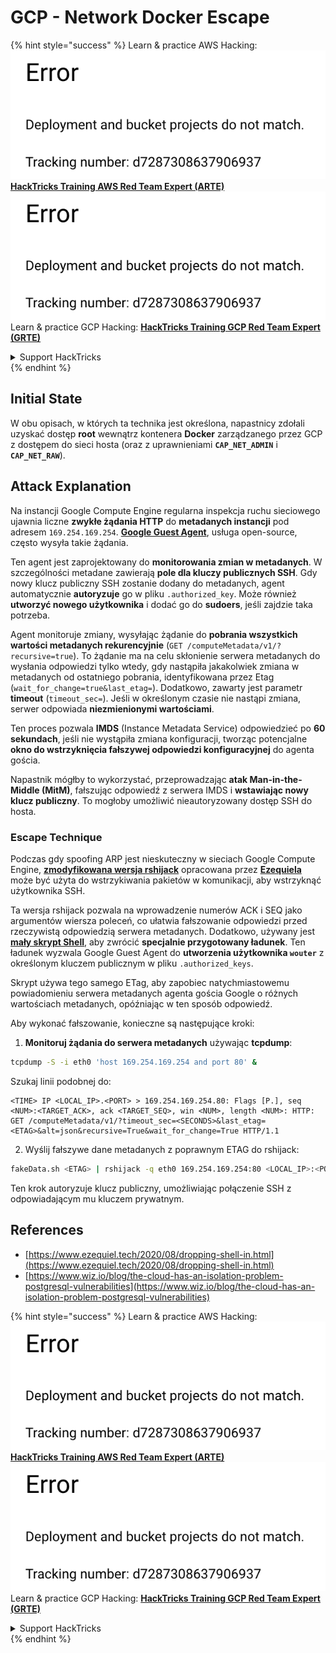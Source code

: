 # GCP - Network Docker Escape

{% hint style="success" %}
Learn & practice AWS Hacking:<img src="../../../.gitbook/assets/image (1) (1).png" alt="" data-size="line">[**HackTricks Training AWS Red Team Expert (ARTE)**](https://training.hacktricks.xyz/courses/arte)<img src="../../../.gitbook/assets/image (1) (1).png" alt="" data-size="line">\
Learn & practice GCP Hacking: <img src="../../../.gitbook/assets/image (2).png" alt="" data-size="line">[**HackTricks Training GCP Red Team Expert (GRTE)**<img src="../../../.gitbook/assets/image (2).png" alt="" data-size="line">](https://training.hacktricks.xyz/courses/grte)

<details>

<summary>Support HackTricks</summary>

* Check the [**subscription plans**](https://github.com/sponsors/carlospolop)!
* **Join the** 💬 [**Discord group**](https://discord.gg/hRep4RUj7f) or the [**telegram group**](https://t.me/peass) or **follow** us on **Twitter** 🐦 [**@hacktricks\_live**](https://twitter.com/hacktricks\_live)**.**
* **Share hacking tricks by submitting PRs to the** [**HackTricks**](https://github.com/carlospolop/hacktricks) and [**HackTricks Cloud**](https://github.com/carlospolop/hacktricks-cloud) github repos.

</details>
{% endhint %}

## Initial State

W obu opisach, w których ta technika jest określona, napastnicy zdołali uzyskać dostęp **root** wewnątrz kontenera **Docker** zarządzanego przez GCP z dostępem do sieci hosta (oraz z uprawnieniami **`CAP_NET_ADMIN`** i **`CAP_NET_RAW`**).

## Attack Explanation

Na instancji Google Compute Engine regularna inspekcja ruchu sieciowego ujawnia liczne **zwykłe żądania HTTP** do **metadanych instancji** pod adresem `169.254.169.254`. [**Google Guest Agent**](https://github.com/GoogleCloudPlatform/guest-agent), usługa open-source, często wysyła takie żądania.

Ten agent jest zaprojektowany do **monitorowania zmian w metadanych**. W szczególności metadane zawierają **pole dla kluczy publicznych SSH**. Gdy nowy klucz publiczny SSH zostanie dodany do metadanych, agent automatycznie **autoryzuje** go w pliku `.authorized_key`. Może również **utworzyć nowego użytkownika** i dodać go do **sudoers**, jeśli zajdzie taka potrzeba.

Agent monitoruje zmiany, wysyłając żądanie do **pobrania wszystkich wartości metadanych rekurencyjnie** (`GET /computeMetadata/v1/?recursive=true`). To żądanie ma na celu skłonienie serwera metadanych do wysłania odpowiedzi tylko wtedy, gdy nastąpiła jakakolwiek zmiana w metadanych od ostatniego pobrania, identyfikowana przez Etag (`wait_for_change=true&last_etag=`). Dodatkowo, zawarty jest parametr **timeout** (`timeout_sec=`). Jeśli w określonym czasie nie nastąpi zmiana, serwer odpowiada **niezmienionymi wartościami**.

Ten proces pozwala **IMDS** (Instance Metadata Service) odpowiedzieć po **60 sekundach**, jeśli nie wystąpiła zmiana konfiguracji, tworząc potencjalne **okno do wstrzyknięcia fałszywej odpowiedzi konfiguracyjnej** do agenta gościa.

Napastnik mógłby to wykorzystać, przeprowadzając **atak Man-in-the-Middle (MitM)**, fałszując odpowiedź z serwera IMDS i **wstawiając nowy klucz publiczny**. To mogłoby umożliwić nieautoryzowany dostęp SSH do hosta.

### Escape Technique

Podczas gdy spoofing ARP jest nieskuteczny w sieciach Google Compute Engine, [**zmodyfikowana wersja rshijack**](https://github.com/ezequielpereira/rshijack) opracowana przez [**Ezequiela**](https://www.ezequiel.tech/2020/08/dropping-shell-in.html) może być użyta do wstrzykiwania pakietów w komunikacji, aby wstrzyknąć użytkownika SSH.

Ta wersja rshijack pozwala na wprowadzenie numerów ACK i SEQ jako argumentów wiersza poleceń, co ułatwia fałszowanie odpowiedzi przed rzeczywistą odpowiedzią serwera metadanych. Dodatkowo, używany jest [**mały skrypt Shell**](https://gist.github.com/ezequielpereira/914c2aae463409e785071213b059f96c#file-fakedata-sh), aby zwrócić **specjalnie przygotowany ładunek**. Ten ładunek wyzwala Google Guest Agent do **utworzenia użytkownika `wouter`** z określonym kluczem publicznym w pliku `.authorized_keys`.

Skrypt używa tego samego ETag, aby zapobiec natychmiastowemu powiadomieniu serwera metadanych agenta gościa Google o różnych wartościach metadanych, opóźniając w ten sposób odpowiedź.

Aby wykonać fałszowanie, konieczne są następujące kroki:

1. **Monitoruj żądania do serwera metadanych** używając **tcpdump**:
```bash
tcpdump -S -i eth0 'host 169.254.169.254 and port 80' &
```
Szukaj linii podobnej do:
```
<TIME> IP <LOCAL_IP>.<PORT> > 169.254.169.254.80: Flags [P.], seq <NUM>:<TARGET_ACK>, ack <TARGET_SEQ>, win <NUM>, length <NUM>: HTTP: GET /computeMetadata/v1/?timeout_sec=<SECONDS>&last_etag=<ETAG>&alt=json&recursive=True&wait_for_change=True HTTP/1.1
```
2. Wyślij fałszywe dane metadanych z poprawnym ETAG do rshijack:
```bash
fakeData.sh <ETAG> | rshijack -q eth0 169.254.169.254:80 <LOCAL_IP>:<PORT> <TARGET_SEQ> <TARGET_ACK>; ssh -i id_rsa -o StrictHostKeyChecking=no wouter@localhost
```
Ten krok autoryzuje klucz publiczny, umożliwiając połączenie SSH z odpowiadającym mu kluczem prywatnym.

## References

* [https://www.ezequiel.tech/2020/08/dropping-shell-in.html](https://www.ezequiel.tech/2020/08/dropping-shell-in.html)
* [https://www.wiz.io/blog/the-cloud-has-an-isolation-problem-postgresql-vulnerabilities](https://www.wiz.io/blog/the-cloud-has-an-isolation-problem-postgresql-vulnerabilities)

{% hint style="success" %}
Learn & practice AWS Hacking:<img src="../../../.gitbook/assets/image (1) (1).png" alt="" data-size="line">[**HackTricks Training AWS Red Team Expert (ARTE)**](https://training.hacktricks.xyz/courses/arte)<img src="../../../.gitbook/assets/image (1) (1).png" alt="" data-size="line">\
Learn & practice GCP Hacking: <img src="../../../.gitbook/assets/image (2).png" alt="" data-size="line">[**HackTricks Training GCP Red Team Expert (GRTE)**<img src="../../../.gitbook/assets/image (2).png" alt="" data-size="line">](https://training.hacktricks.xyz/courses/grte)

<details>

<summary>Support HackTricks</summary>

* Check the [**subscription plans**](https://github.com/sponsors/carlospolop)!
* **Join the** 💬 [**Discord group**](https://discord.gg/hRep4RUj7f) or the [**telegram group**](https://t.me/peass) or **follow** us on **Twitter** 🐦 [**@hacktricks\_live**](https://twitter.com/hacktricks\_live)**.**
* **Share hacking tricks by submitting PRs to the** [**HackTricks**](https://github.com/carlospolop/hacktricks) and [**HackTricks Cloud**](https://github.com/carlospolop/hacktricks-cloud) github repos.

</details>
{% endhint %}

